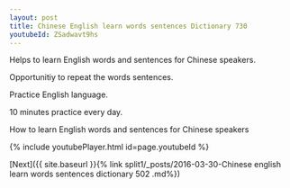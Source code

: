 ```yaml
---
layout: post
title: Chinese English learn words sentences Dictionary 730 
youtubeId: ZSadwavt9hs
---
```

 
 
Helps to learn English words and sentences for Chinese speakers.

Opportunitiy to repeat the words sentences. 

Practice English language. 
 
10 minutes practice every day. 
 
How to learn English words and sentences for Chinese speakers 
 
{% include youtubePlayer.html id=page.youtubeId %}
 
 
[Next]({{ site.baseurl }}{% link  split1/_posts/2016-03-30-Chinese english learn words sentences dictionary 502 .md%})
 
